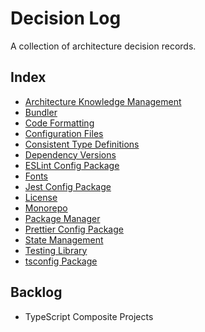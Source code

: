 # Decision Log

A collection of architecture decision records.

## Index

- [Architecture Knowledge Management](architecture-knowledge-management.md)
- [Bundler](bundler.md)
- [Code Formatting](code-formatting.md)
- [Configuration Files](configuration-files.md)
- [Consistent Type Definitions](consistent-type-definitions.md)
- [Dependency Versions](dependency-versions.md)
- [ESLint Config Package](eslint-config-package.md)
- [Fonts](fonts.md)
- [Jest Config Package](jest-config-package.md)
- [License](license.md)
- [Monorepo](monorepo.md)
- [Package Manager](package-manager.md)
- [Prettier Config Package](prettier-config-package.md)
- [State Management](state-management.md)
- [Testing Library](testing-library.md)
- [tsconfig Package](tsconfig-package.md)

## Backlog

- TypeScript Composite Projects
